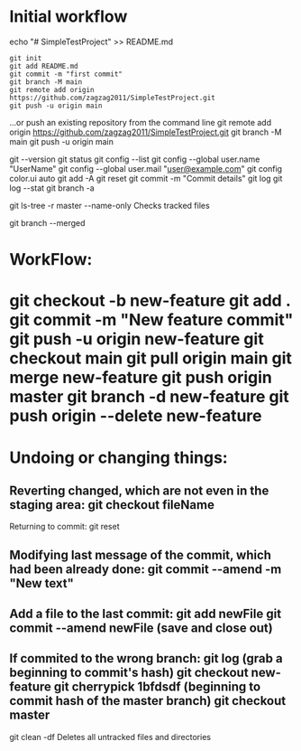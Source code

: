 # Initial workflow

echo "# SimpleTestProject" >> README.md
``` git
git init
git add README.md
git commit -m "first commit"
git branch -M main
git remote add origin https://github.com/zagzag2011/SimpleTestProject.git
git push -u origin main
```             
…or push an existing repository from the command line
git remote add origin https://github.com/zagzag2011/SimpleTestProject.git
git branch -M main
git push -u origin main


git --version
git status
git config --list
git config --global user.name "UserName"
git config --global user.mail "user@example.com"
git config color.ui auto
git add -A
git reset
git commit -m "Commit details"
git log
git log --stat
git branch -a

git ls-tree -r master --name-only
Checks tracked files

git branch --merged

# WorkFlow:
git checkout -b new-feature
git add .
git commit -m "New feature commit"
git push -u origin new-feature
git checkout main
git pull origin main
git merge new-feature
git push origin master 
git branch -d new-feature
git push origin --delete new-feature
=========================
# Undoing or changing things:
Reverting changed, which are not even in the staging area:
git checkout fileName
-
Returning to commit:
git reset 

Modifying last message of the commit, which had been already done:
git commit --amend -m "New text"
-
Add a file to the last commit:
git add newFile
git commit --amend newFile (save and close out)
-
If commited to the wrong branch:
git log (grab a beginning to commit's hash)
git checkout new-feature
git cherrypick 1bfdsdf (beginning to commit hash of the master branch)
git checkout master
--------
git clean -df
Deletes all untracked files and directories


